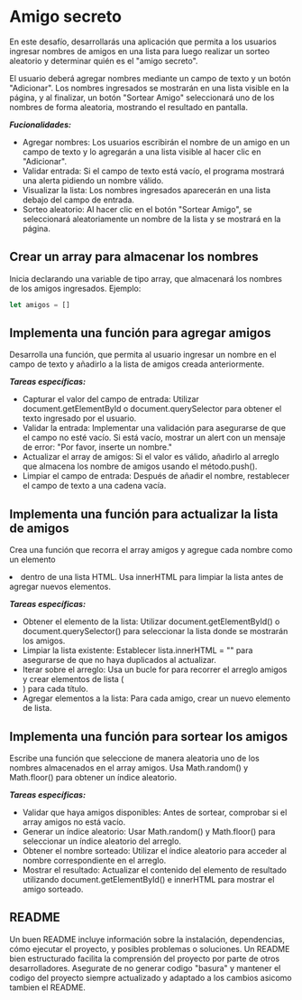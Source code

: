# Amigo secreto

En este desafío, desarrollarás una aplicación que permita a los usuarios ingresar nombres de amigos en una lista para luego realizar un sorteo aleatorio y determinar quién es el "amigo secreto".

El usuario deberá agregar nombres mediante un campo de texto y un botón "Adicionar". Los nombres ingresados se mostrarán en una lista visible en la página, y al finalizar, un botón "Sortear Amigo" seleccionará uno de los nombres de forma aleatoria, mostrando el resultado en pantalla.


_**Fucionalidades:**_
- Agregar nombres: Los usuarios escribirán el nombre de un amigo en un campo de texto y lo agregarán a una lista visible al hacer clic en "Adicionar".
- Validar entrada: Si el campo de texto está vacío, el programa mostrará una alerta pidiendo un nombre válido.
- Visualizar la lista: Los nombres ingresados aparecerán en una lista debajo del campo de entrada.
- Sorteo aleatorio: Al hacer clic en el botón "Sortear Amigo", se seleccionará aleatoriamente un nombre de la lista y se mostrará en la página.

## Crear un array para almacenar los nombres
Inicia declarando una variable de tipo array, que almacenará los nombres de los amigos ingresados. Ejemplo:

```js
let amigos = []
```

## Implementa una función para agregar amigos
Desarrolla una función, que permita al usuario ingresar un nombre en el campo de texto y añadirlo a la lista de amigos creada anteriormente.

_**Tareas específicas:**_
- Capturar el valor del campo de entrada: Utilizar document.getElementById o document.querySelector para obtener el texto ingresado por el usuario.
- Validar la entrada: Implementar una validación para asegurarse de que el campo no esté vacío. Si está vacío, mostrar un alert con un mensaje de error: "Por favor, inserte un nombre."
- Actualizar el array de amigos: Si el valor es válido, añadirlo al arreglo que almacena los nombre de amigos usando el método.push().
- Limpiar el campo de entrada: Después de añadir el nombre, restablecer el campo de texto a una cadena vacía.

## Implementa una función para actualizar la lista de amigos
Crea una función que recorra el array amigos y agregue cada nombre como un elemento <li> dentro de una lista HTML. Usa innerHTML para limpiar la lista antes de agregar nuevos elementos.

_**Tareas específicas:**_
- Obtener el elemento de la lista: Utilizar document.getElementById() o document.querySelector() para seleccionar la lista donde se mostrarán los amigos.
- Limpiar la lista existente: Establecer lista.innerHTML = "" para asegurarse de que no haya duplicados al actualizar.
- Iterar sobre el arreglo: Usa un bucle for para recorrer el arreglo amigos y crear elementos de lista (<li>) para cada título.
- Agregar elementos a la lista: Para cada amigo, crear un nuevo elemento de lista.

## Implementa una función para sortear los amigos
Escribe una función que seleccione de manera aleatoria uno de los nombres almacenados en el array amigos. Usa Math.random() y Math.floor() para obtener un índice aleatorio.

_**Tareas específicas:**_
- Validar que haya amigos disponibles: Antes de sortear, comprobar si el array amigos no está vacío.
- Generar un índice aleatorio: Usar Math.random() y Math.floor() para seleccionar un índice aleatorio del arreglo.
- Obtener el nombre sorteado: Utilizar el índice aleatorio para acceder al nombre correspondiente en el arreglo.
- Mostrar el resultado: Actualizar el contenido del elemento de resultado utilizando document.getElementById()  e innerHTML para mostrar el amigo sorteado.

## README
Un buen README incluye información sobre la instalación, dependencias, cómo ejecutar el proyecto, y posibles problemas o soluciones. Un README bien estructurado facilita la comprensión del proyecto por parte de otros desarrolladores. Asegurate de no generar codigo "basura" y mantener el codigo del proyecto siempre actualizado y adaptado a los cambios asicomo tambien el README.